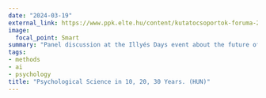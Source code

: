 ```yaml
---
date: "2024-03-19"
external_link: https://www.ppk.elte.hu/content/kutatocsoportok-foruma-2024.e.14361
image:
  focal_point: Smart
summary: "Panel discussion at the Illyés Days event about the future of psychological science in 10, 20 and 30 years."
tags:
- methods
- ai
- psychology
title: "Psychological Science in 10, 20, 30 Years. (HUN)"
---
```


